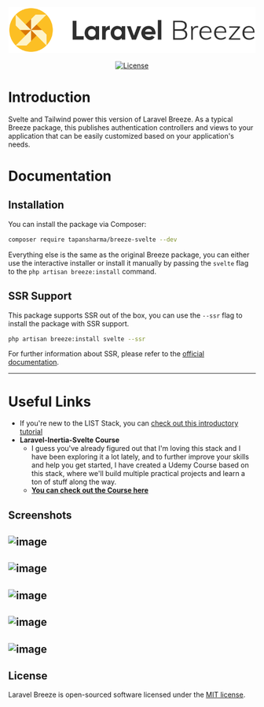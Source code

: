 <p align="center"><img src="/art/logo.svg" alt="Logo Laravel Breeze"></p>

<p align="center">
    <a href="https://packagist.org/packages/laravel/breeze">
        <img src="https://img.shields.io/packagist/l/laravel/breeze" alt="License">
    </a>
</p>

# Introduction

Svelte and Tailwind power this version of Laravel Breeze.
As a typical Breeze package, this publishes authentication controllers and views to your application that can be easily customized based on your application's needs.

# Documentation
## Installation
You can install the package via Composer:

```bash
composer require tapansharma/breeze-svelte --dev
```

Everything else is the same as the original Breeze package, you can either use the interactive installer or install it manually by passing the `svelte` flag to the `php artisan breeze:install` command.

## SSR Support
This package supports SSR out of the box, you can use the `--ssr` flag to install the package with SSR support.

```bash
php artisan breeze:install svelte --ssr
```

For further information about SSR, please refer to the [official documentation](https://inertiajs.com/server-side-rendering).

---

# Useful Links
- If you're new to the LIST Stack, you can [check out this introductory tutorial](https://www.youtube.com/watch?v=8Wze8o5s1Oo)
- **Laravel-Inertia-Svelte Course**
    - I guess you've already figured out that I'm loving this stack and I have been exploring it a lot lately, and to further improve your skills and help you get started, I have created a Udemy Course based on this stack, where we'll build multiple practical projects and learn a ton of stuff along the way.
    - [**You can check out the Course here**](https://www.udemy.com/course/learn-laravel-with-inertiajs-and-svelte/?couponCode=68E5C4AD2EE9CAC378D1)


## Screenshots
![image](https://user-images.githubusercontent.com/46927593/218656025-7f66a374-76a0-4de2-b766-b39d95f3e5b1.png)
---
![image](https://user-images.githubusercontent.com/46927593/218656109-13079ce0-b327-4a6c-a9c7-902fddfe3704.png)
---
![image](https://user-images.githubusercontent.com/46927593/218658845-aab15948-bc8f-422b-811b-71c72e2643e7.png)
---
![image](https://user-images.githubusercontent.com/46927593/218659186-3db2d7af-f051-474f-bc73-1c6060be7178.png)
---
![image](https://user-images.githubusercontent.com/46927593/218659277-a11b75b5-a6a2-4171-ac55-932144df940f.png)
---

## License

Laravel Breeze is open-sourced software licensed under the [MIT license](LICENSE.md).
